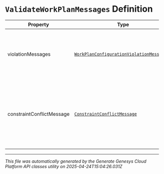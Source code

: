 # `ValidateWorkPlanMessages` Definition

| Property | Type | Required | Description |
|----------|------|----------|-------------|
| violationMessages | [`WorkPlanConfigurationViolationMessage[]`](workplanconfigurationviolationmessage-definition.md) | No | Messages for work plan violating some rules such as no shifts in a work plan |
| constraintConflictMessage | [`ConstraintConflictMessage`](constraintconflictmessage-definition.md) | No | This field is not null when there is a set of work plan constraints that conflict thus agent schedules cannot be generated |

---

*This file was automatically generated by the Generate Genesys Cloud Platform API classes utility on 2025-04-24T15:04:26.031Z*